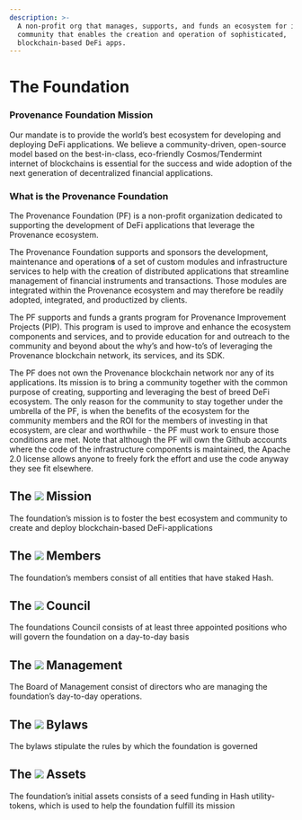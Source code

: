 ```yaml
---
description: >-
  A non-profit org that manages, supports, and funds an ecosystem for its
  community that enables the creation and operation of sophisticated,
  blockchain-based DeFi apps.
---
```


# The Foundation

### **Provenance Foundation Mission**

Our mandate is to provide the world’s best ecosystem for developing and deploying DeFi applications. We believe a community-driven, open-source model based on the best-in-class, eco-friendly Cosmos/Tendermint internet of blockchains is essential for the success and wide adoption of the next generation of decentralized financial applications.

### **What is the Provenance Foundation**

The Provenance Foundation \(PF\) is a non-profit organization dedicated to supporting the development of DeFi applications that leverage the Provenance ecosystem.

The Provenance Foundation supports and sponsors the development, maintenance and operation**s** of a set of custom modules and infrastructure services to help with the creation of distributed applications that streamline management of financial instruments and transactions. Those modules are integrated within the Provenance ecosystem and may therefore be readily adopted, integrated, and productized by clients.

The PF supports and funds a grants program for Provenance Improvement Projects \(PIP\). This program is used to improve and enhance the ecosystem components and services, and to provide education for and outreach to the community and beyond about the why’s and how-to’s of leveraging the Provenance blockchain network, its services, and its SDK.

The PF does not own the Provenance blockchain network nor any of its applications. Its mission is to bring a community together with the common purpose of creating, supporting and leveraging the best of breed DeFi ecosystem. The only reason for the community to stay together under the umbrella of the PF, is when the benefits of the ecosystem for the community members and the ROI for the members of investing in that ecosystem, are clear and worthwhile - the PF must work to ensure those conditions are met. Note that although the PF will own the Github accounts where the code of the infrastructure components is maintained, the Apache 2.0 license allows anyone to freely fork the effort and use the code anyway they see fit elsewhere.

## **The** ![](https://lh3.googleusercontent.com/4PfoUGEiGWy4psIrXQ66shKmcBC5-cBJa_MsXueU1tDqKmgIXkZFYWRgYjQpBqk4dmHGIZDPElEQffcK-h1ISgQotuqrKsrf7L0QahDk5JdLaPiTLO9AWqvYMy9hY98eD8s5YWVK) **Mission**

The foundation’s mission is to foster the best ecosystem and community to create and deploy blockchain-based DeFi-applications

## **The** ![](https://lh5.googleusercontent.com/4MX4dehciasIGIPEyTjKw7hxT1a8qig96W09JHNQR5x9iwW4ebUm48VsHhTYYJWL12LzGnzwsEWUpvFHmDD3tELtNpJkmfdQUwcD7jf-sldOmBznV1ayCya87L_DLKr__1Ca_zC1) **Members**

The foundation’s members consist of all entities that have staked Hash.

## **The** ![](https://lh5.googleusercontent.com/BcD3arSEuLA0qOKbP961SrjNt6RmfwEljkIDLjmrrSr1KSon0TAH3CSaClDQEbQmpDe09TV0QGqCZKnpW5YafSuV7kxrHHCNJnGbOgz1M2z0uUtikScntCrRK1AMpljQ33hk1bqe) **Council**

The foundations Council consists of at least three appointed positions who will govern the foundation on a day-to-day basis

## **The** ![](https://lh4.googleusercontent.com/LDGfNPe0I0_lXU0DEe0yAQV81Ux3Xc3_bYq4hZxLBriclSQY25TmZ-KhNjOKTnSyv7CraOXnBsTJCo4tetuMNtqKta7-vGjnvIRgwFX_CCzqxUE4sSQ-4puk8I3TLYgwpBKx8B6F) **Management**

The Board of Management consist of directors who are managing the foundation’s day-to-day operations.

## **The** ![](https://lh4.googleusercontent.com/wZretRilreEWupweTMPulQTFBpHH7SOjPI6A5IuioiJr4PwkBuhWNOcvk6CkcfIsXMfjqd4OgHaC0hMWGVL7fPDFODlrqen0tZh5tZNKnGi4dOqzLrAaCILsHdPdVfIeV1-N3IPo) **Bylaws**

The bylaws stipulate the rules by which the foundation is governed

## **The** ![](https://lh6.googleusercontent.com/8fhKFI9ZD18FeKacU7utIhonELx9EwHUvRSfbI5UDrU-hM0d6nTWpFMSgy8TlaU2sDhd3uoBKo068vKjuJ1OkclA9PF5J3qEyvAHDpg3I51zbVjV0a56sYxbFGnTRYRT_S5OG-PR) **Assets**

The foundation’s initial assets consists of a seed funding in Hash utility-tokens, which is used to help the foundation fulfill its mission

